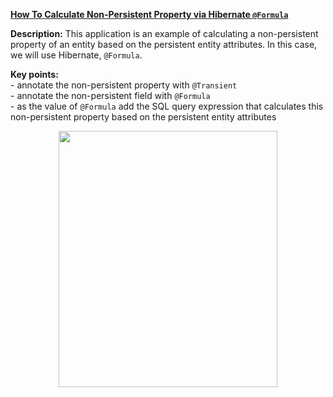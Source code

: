 **[How To Calculate Non-Persistent Property via Hibernate `@Formula`](https://github.com/AnghelLeonard/Hibernate-SpringBoot/tree/master/HibernateSpringBootCalculatePropertyFormula)**
 
**Description:** This application is an example of calculating a non-persistent property of an entity based on the persistent entity attributes. In this case, we will use Hibernate, `@Formula`.

**Key points:**\
     - annotate the non-persistent property with `@Transient`\
     - annotate the non-persistent field with `@Formula`\
     - as the value of `@Formula` add the SQL query expression that calculates this non-persistent property based on the persistent entity attributes
     
<a href="https://leanpub.com/java-persistence-performance-illustrated-guide"><p align="center"><img src="https://github.com/AnghelLeonard/Hibernate-SpringBoot/blob/master/Java%20Persistence%20Performance%20Illustrated%20Guide.jpg" height="410" width="350"/></p></a>
